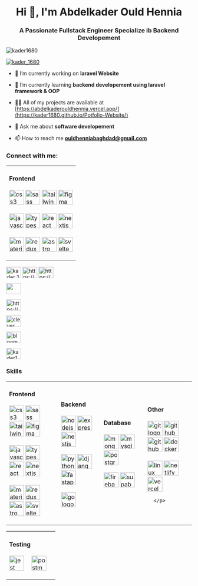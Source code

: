 <h1 align="center">Hi 👋, I'm Abdelkader Ould Hennia</h1>
<h3 align="center">A Passionate Fullstack Engineer Specialize ib Backend Developement</h3>

<p align="left"> <img src="https://komarev.com/ghpvc/?username=kader1680&label=Profile%20views&color=0e75b6&style=flat" alt="kader1680" /> </p>

<p align="left"> <a href="https://twitter.com/kader_1680" target="blank"><img src="https://img.shields.io/twitter/follow/kader_1680?logo=twitter&style=for-the-badge" alt="kader_1680" /></a> </p>

- 🔭 I’m currently working on **laravel Website**

- 🌱 I’m currently learning **backend developement using laravel framework & OOP**

- 👨‍💻 All of my projects are available at [https://abdelkaderouldhennia.vercel.app/](https://kader1680.github.io/Potfolio-Website/)

- 💬 Ask me about **software developement**

- 📫 How to reach me **ouldhenniabaghdad@gmail.com**

<h3 align="left">Connect with me:</h3>
<p  align="left">

 



 <table>
  <tr>
    <td>
      <h4 align="left">Frontend</h4>
      <p align="left">
        <img src="https://skillicons.dev/icons?i=css" height="40" alt="css3 logo"  />
        <img src="https://skillicons.dev/icons?i=sass" height="40" alt="sass logo"  />
        <img src="https://skillicons.dev/icons?i=tailwind" height="40" alt="tailwindcss logo"  />
        <img src="https://skillicons.dev/icons?i=figma" height="40" alt="figma logo"  />
        <br>
        <br>
        <img src="https://skillicons.dev/icons?i=js" height="40" alt="javascript logo"  />
        <img src="https://skillicons.dev/icons?i=ts" height="40" alt="typescript logo"  />
        <img src="https://skillicons.dev/icons?i=react" height="40" alt="react logo"  />
        <img src="https://skillicons.dev/icons?i=nextjs" height="40" alt="nextjs logo"  />
        <br>
        <br>
        <img src="https://skillicons.dev/icons?i=materialui" height="40" alt="materialui logo"  />
        <img src="https://skillicons.dev/icons?i=redux" height="40" alt="redux logo"  />
        <img src="https://skillicons.dev/icons?i=astro" height="40" alt="astro logo"  />
        <img src="https://skillicons.dev/icons?i=svelte" height="40" alt="svelte logo"  />
      </p>
    </td>
 
</tr>
</table>
<a href="https://twitter.com/kader_1680" target="_blank"><img align="center" src="https://raw.githubusercontent.com/rahuldkjain/github-profile-readme-generator/master/src/images/icons/Social/twitter.svg" alt="kader_1680" height="30" width="40" /></a>
<a href="https://www.linkedin.com/in/abdelkader-ould-hennia/" target="_blank"><img align="center" src="https://raw.githubusercontent.com/rahuldkjain/github-profile-readme-generator/master/src/images/icons/Social/linked-in-alt.svg" alt="https://www.linkedin.com/in/abdelkader-ould-hennia/" height="30" width="40" /></a>
<a href="https://discord.com/channels/@me" target="blank"><img align="center" src="https://raw.githubusercontent.com/rahuldkjain/github-profile-readme-generator/master/src/images/icons/Social/discord.svg" alt="https://www.facebook.com/baghdad.ouldhennia.9" height="30" width="40" /></a>




<!-- CodeForce -->


<a href="https://discord.com/channels/@me" target="blank"><img align="center" src="https://raw.githubusercontent.com/rahuldkjain/github-profile-readme-generator/master/src/images/icons/Social/codeforces.svg"  height="30" width="40" />
</a>
 

<!-- Hackerrank -->


<a href="https://www.hackerrank.com/profile/ouldhenniabaghd1" target="blank"><img align="center" src="https://raw.githubusercontent.com/rahuldkjain/github-profile-readme-generator/master/src/images/icons/Social/hackerrank.svg" alt="https://www.facebook.com/baghdad.ouldhennia.9" height="30" width="40" /></a>
 

<!-- deve.to -->

<a href="https://dev.to/clever" target="blank"><img align="center" src="https://raw.githubusercontent.com/rahuldkjain/github-profile-readme-generator/master/src/images/icons/Social/devto.svg" alt="clever" height="30" width="40" /></a>
 

<!-- youtube -->

<a href="https://www.youtube.com/@Bloomaster1792" target="blank"><img align="center" src="https://raw.githubusercontent.com/rahuldkjain/github-profile-readme-generator/master/src/images/icons/Social/youtube.svg" alt="bloomaster" height="30" width="40" /></a>
 

<!-- leetcode -->

<a href="https://leetcode.com/u/ouldhenniabaghdad/" target="blank"><img align="center" src="https://raw.githubusercontent.com/rahuldkjain/github-profile-readme-generator/master/src/images/icons/Social/leet-code.svg" alt="kader1680" height="30" width="40" /></a>
</p>

<h3 align="left">Skills</h3>

<table>
  <tr>
    <td>
      <h4 align="left">Frontend</h4>
      <p align="left">
        <img src="https://skillicons.dev/icons?i=css" height="40" alt="css3 logo"  />
        <img src="https://skillicons.dev/icons?i=sass" height="40" alt="sass logo"  />
        <img src="https://skillicons.dev/icons?i=tailwind" height="40" alt="tailwindcss logo"  />
        <img src="https://skillicons.dev/icons?i=figma" height="40" alt="figma logo"  />
        <br>
        <br>
        <img src="https://skillicons.dev/icons?i=js" height="40" alt="javascript logo"  />
        <img src="https://skillicons.dev/icons?i=ts" height="40" alt="typescript logo"  />
        <img src="https://skillicons.dev/icons?i=react" height="40" alt="react logo"  />
        <img src="https://skillicons.dev/icons?i=nextjs" height="40" alt="nextjs logo"  />
        <br>
        <br>
        <img src="https://skillicons.dev/icons?i=materialui" height="40" alt="materialui logo"  />
        <img src="https://skillicons.dev/icons?i=redux" height="40" alt="redux logo"  />
        <img src="https://skillicons.dev/icons?i=astro" height="40" alt="astro logo"  />
        <img src="https://skillicons.dev/icons?i=svelte" height="40" alt="svelte logo"  />
      </p>
    </td>
    <td>
      <h4 align="left">Backend</h4>
      <p align="left">
        <img src="https://skillicons.dev/icons?i=nodejs" height="40" alt="nodejs logo"  />
        <img src="https://skillicons.dev/icons?i=express" height="40" alt="express logo" />
        <img src="https://skillicons.dev/icons?i=laravel" height="40" alt="nestjs logo"  />
        <br>
        <br>
        <img src="https://skillicons.dev/icons?i=py" height="40" alt="python logo"  />
        <img src="https://skillicons.dev/icons?i=django" height="40" alt="django logo"  />
        <img src="https://skillicons.dev/icons?i=php" height="40" alt="fastapi logo"  />
        <br>
        <br>
        <img src="https://skillicons.dev/icons?i=cpp" height="40" alt="go logo"  />
   </p>
   </td>
   <td>
      <h4 align="left">Database</h4>
      <p align="left">
        <img src="https://skillicons.dev/icons?i=mongodb" height="40" alt="mongodb logo" />
        <img src="https://skillicons.dev/icons?i=mysql" height="40" alt="mysql logo"  />
        <img src="https://skillicons.dev/icons?i=postgres" height="40" alt="postgresql logo"  />
        <br>
        <br>
        <img src="https://skillicons.dev/icons?i=firebase" height="40" alt="firebase logo" />
        <img src="https://skillicons.dev/icons?i=supabase" height="40" alt="supabase logo"  />
        <br>
      </p>
   </td>
     <td>
      <h4 align="left">Other</h4>
      <p align="left">
        <img src="https://skillicons.dev/icons?i=git" height="40" alt="git logo"  />
        <img src="https://skillicons.dev/icons?i=github" height="40" alt="github logo"  />
         <img src="https://skillicons.dev/icons?i=githubactions" height="40" alt="githubactions logo"  />
        <img src="https://skillicons.dev/icons?i=docker" height="40" alt="docker logo"  />
        <br>
        <br>
        <img src="https://skillicons.dev/icons?i=linux" height="40" alt="linux logo"  />
        <img src="https://skillicons.dev/icons?i=netlify" height="40" alt="netlify logo"  />
        <img src="https://skillicons.dev/icons?i=vercel" height="40" alt="vercel logo"  />
        <br>
         
      </p>
   </td>
  </tr>
</table>

<table>
<tr>
 
<td>
 <h4 align="left">Testing</h4>
      <p align="left">
      <img src="https://cdn.jsdelivr.net/gh/devicons/devicon/icons/jest/jest-plain.svg" height="40" alt="jest logo"  />
      <img width="12" />
      <img src="https://skillicons.dev/icons?i=postman" height="40" alt="postman logo"  />
      <img width="12" />
      </p>
</td>
</tr>
</table>


